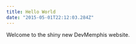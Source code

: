 ```yaml
---
title: Hello World
date: "2015-05-01T22:12:03.284Z"
---
```


Welcome to the shiny new DevMemphis website.
